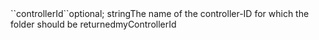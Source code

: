 <tr><td>``controllerId``</td><td>optional; string</td><td>The name of the controller-ID for which the folder should be returned</td><td>myControllerId</td><td></td></tr>
